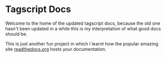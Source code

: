 # Tagscript Docs

Welcome to the home of the updated tagscript docs, because the old one hasn't been updated in a while this is my interpretation of what good docs should be.

This is just another fun project in which I learnt how the popular amazing site [readthedocs.org](https://readthedocs.org) hosts your documentation.